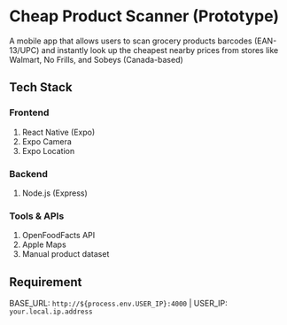 # Cheap Product Scanner (Prototype)
A mobile app that allows users to scan grocery products barcodes (EAN-13/UPC) and instantly look up the cheapest nearby prices from stores like Walmart, No Frills, and Sobeys (Canada-based)

## Tech Stack
### Frontend
1. React Native (Expo)
2. Expo Camera
3. Expo Location
### Backend
1. Node.js (Express)
### Tools & APIs
1. OpenFoodFacts API
2. Apple Maps
3. Manual product dataset

## Requirement
BASE_URL: `http://${process.env.USER_IP}:4000` |
USER_IP: `your.local.ip.address`

